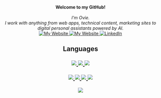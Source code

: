 <p align="center">
    <b>Welcome to my GitHub!</b><br><br>
    <i>
        I'm Ovie.<br>
        I work with anything from web apps, technical content, marketing sites to digital personal assistants powered by AI.
    </i><br>
    <a href="https://www.ovie.dev">
        <img src="https://img.shields.io/badge/My Website-Ovie.dev-red" alt="My Website">
    </a>
    <a href="https://blog.logrocket.com/author/ovieokeh/">
        <img src="https://img.shields.io/badge/Paid Articles-LogRocket articles-purple" alt="My Website">
    </a>
    <a href="https://www.linkedin.com/in/ovieokeh">
        <img src="https://img.shields.io/badge/LinkedIn-blue?style=flat-square&logo=linkedin" alt="LinkedIn">
    </a>
</p>

<h2 align="center">Languages</a>

<p align="center">
  <a href="https://github.com/ovieokeh?tab=repositories&q=&type=&language=javascript&sort=">
    <img src="https://img.shields.io/badge/javascript-yellow?style=for-the-badge&logo=javascript" />
  </a>
  <a href="https://github.com/ovieokeh?tab=repositories&q=&type=&language=typescript&sort=">
    <img src="https://img.shields.io/badge/typescript-blue?style=for-the-badge&logo=typescript" />
  </a> 
   <a href="https://github.com/ovieokeh?tab=repositories&q=&type=&language=rust&sort=">
    <img src="https://img.shields.io/badge/rust-orange?style=for-the-badge&logo=rust" />
  </a>
</p>

<p align="center">
  <a href="https://github.com/ovieokeh">
    <img src="http://github-profile-summary-cards.vercel.app/api/cards/profile-details?username=ovieokeh&theme=transparent" />
  </a>
  <a href="https://github.com/ovieokeh">
    <img src="https://github-readme-streak-stats.herokuapp.com/?user=ovieokeh&hide_border=true&card_width=338&theme=transparent" />
  </a>
  <a href="https://github.com/ovieokeh">
    <img src="http://github-profile-summary-cards.vercel.app/api/cards/stats?username=ovieokeh&theme=transparent" />
  </a>
  <a href="https://github.com/ovieokeh">
    <img src="https://github-readme-stats.vercel.app/api/top-langs/?username=ovieokeh&langs_count=10&layout=default&card_width=699&hide_border=true&theme=transparent" />
  </a>
</p>

<p align="center">
  <a href="https://github.com/ovieokeh">
    <img src="https://komarev.com/ghpvc/?username=ovieokeh&color=red&style=flat)" />
  </a>
</p>
<!--

- 🔭 I’m currently working on ...
- 🌱 I’m currently learning ...
- 👯 I’m looking to collaborate on ...
- 🤔 I’m looking for help with ...
- 💬 Ask me about ...
- 📫 How to reach me: ...
- 😄 Pronouns: ...
- ⚡ Fun fact: ...
-->
